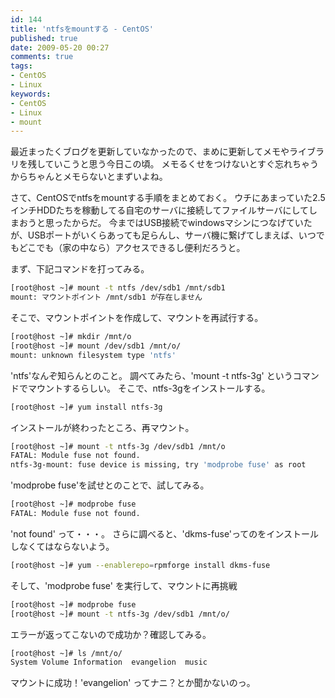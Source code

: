 ```yaml
---
id: 144
title: 'ntfsをmountする - CentOS'
published: true
date: 2009-05-20 00:27
comments: true
tags:
- CentOS
- Linux
keywords:
- CentOS
- Linux
- mount
---
```

最近まったくブログを更新していなかったので、まめに更新してメモやライブラリを残していこうと思う今日この頃。
メモるくせをつけないとすぐ忘れちゃうからちゃんとメモらないとまずいよね。

さて、CentOSでntfsをmountする手順をまとめておく。
ウチにあまっていた2.5インチHDDたちを稼動してる自宅のサーバに接続してファイルサーバにしてしまおうと思ったからだ。
今まではUSB接続でwindowsマシンにつなげていたが、USBポートがいくらあっても足らんし、サーバ機に繋げてしまえば、いつでもどこでも（家の中なら）アクセスできるし便利だろうと。

まず、下記コマンドを打ってみる。


```sh
[root@host ~]# mount -t ntfs /dev/sdb1 /mnt/sdb1
mount: マウントポイント /mnt/sdb1 が存在しません
```


そこで、マウントポイントを作成して、マウントを再試行する。


```sh
[root@host ~]# mkdir /mnt/o
[root@host ~]# mount /dev/sdb1 /mnt/o/
mount: unknown filesystem type 'ntfs'
```


'ntfs'なんぞ知らんとのこと。
調べてみたら、'mount -t ntfs-3g' というコマンドでマウントするらしい。
そこで、ntfs-3gをインストールする。


```sh
[root@host ~]# yum install ntfs-3g
```


インストールが終わったところ、再マウント。


```sh
[root@host ~]# mount -t ntfs-3g /dev/sdb1 /mnt/o
FATAL: Module fuse not found.
ntfs-3g-mount: fuse device is missing, try 'modprobe fuse' as root
```


'modprobe fuse'を試せとのことで、試してみる。


```sh
[root@host ~]# modprobe fuse
FATAL: Module fuse not found.
```


'not found' って・・・。
さらに調べると、'dkms-fuse'ってのをインストールしなくてはならないよう。


```sh
[root@host ~]# yum --enablerepo=rpmforge install dkms-fuse
```

そして、'modprobe fuse' を実行して、マウントに再挑戦


```sh
[root@host ~]# modprobe fuse
[root@host ~]# mount -t ntfs-3g /dev/sdb1 /mnt/o/
```


エラーが返ってこないので成功か？確認してみる。


```sh
[root@host ~]# ls /mnt/o/
System Volume Information  evangelion  music
```


マウントに成功！'evangelion' ってナニ？とか聞かないのっ。
